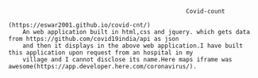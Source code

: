                                                       Covid-count
                                         (https://eswar2001.github.io/covid-cnt/)
        An web application built in html,css and jquery. which gets data from https://github.com/covid19india/api as json 
        and then it displays in the above web application.I have built this application upon request from an hospital in my
        village and I cannot disclose its name.Here maps iframe was awesome(https://app.developer.here.com/coronavirus/).
